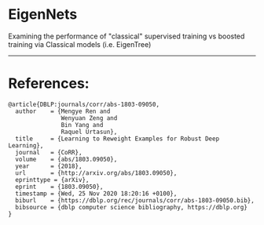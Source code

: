 # EigenNets
 Examining the performance of "classical" supervised training vs boosted training via Classical models (i.e. EigenTree)

_________________
# References:
    @article{DBLP:journals/corr/abs-1803-09050,
      author    = {Mengye Ren and
                   Wenyuan Zeng and
                   Bin Yang and
                   Raquel Urtasun},
      title     = {Learning to Reweight Examples for Robust Deep Learning},
      journal   = {CoRR},
      volume    = {abs/1803.09050},
      year      = {2018},
      url       = {http://arxiv.org/abs/1803.09050},
      eprinttype = {arXiv},
      eprint    = {1803.09050},
      timestamp = {Wed, 25 Nov 2020 18:20:16 +0100},
      biburl    = {https://dblp.org/rec/journals/corr/abs-1803-09050.bib},
      bibsource = {dblp computer science bibliography, https://dblp.org}
    }
